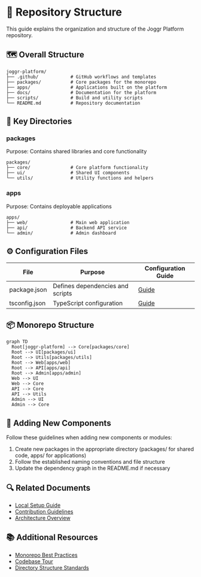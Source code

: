 # 📂 Repository Structure

This guide explains the organization and structure of the Joggr Platform repository.

## 🗺️ Overall Structure

```ascii
joggr-platform/
├── .github/            # GitHub workflows and templates
├── packages/           # Core packages for the monorepo
├── apps/               # Applications built on the platform
├── docs/               # Documentation for the platform
├── scripts/            # Build and utility scripts
└── README.md           # Repository documentation
```

## 📁 Key Directories

### packages

Purpose: Contains shared libraries and core functionality

```ascii
packages/
├── core/               # Core platform functionality
├── ui/                 # Shared UI components
└── utils/              # Utility functions and helpers
```

### apps

Purpose: Contains deployable applications

```ascii
apps/
├── web/                # Main web application
├── api/                # Backend API service
└── admin/              # Admin dashboard
```

## ⚙️ Configuration Files

| File | Purpose | Configuration Guide |
|------|---------|---------------------|
| package.json | Defines dependencies and scripts | [Guide](https://docs.joggr.io/config/package-json) |
| tsconfig.json | TypeScript configuration | [Guide](https://docs.joggr.io/config/typescript) |

## 📦 Monorepo Structure

```mermaid
graph TD
  Root[joggr-platform] --> Core[packages/core]
  Root --> UI[packages/ui]
  Root --> Utils[packages/utils]
  Root --> Web[apps/web]
  Root --> API[apps/api]
  Root --> Admin[apps/admin]
  Web --> UI
  Web --> Core
  API --> Core
  API --> Utils
  Admin --> UI
  Admin --> Core
```

## 🚀 Adding New Components

Follow these guidelines when adding new components or modules:

1. Create new packages in the appropriate directory (packages/ for shared code, apps/ for applications)
2. Follow the established naming conventions and file structure
3. Update the dependency graph in the README.md if necessary

## 🔍 Related Documents

- [Local Setup Guide](../project/setup-local-environment.md)
- [Contribution Guidelines](../project/contribution-guidelines.md)
- [Architecture Overview](../architecture/service-architecture.md)

## 📚 Additional Resources

- [Monorepo Best Practices](https://docs.joggr.io/best-practices/monorepo)
- [Codebase Tour](https://docs.joggr.io/onboarding/codebase-tour)
- [Directory Structure Standards](https://docs.joggr.io/standards/directory-structure)
